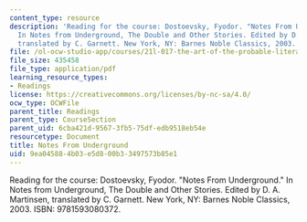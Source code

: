 ```yaml
---
content_type: resource
description: 'Reading for the course: Dostoevsky, Fyodor. "Notes From Underground."
  In Notes from Underground, The Double and Other Stories. Edited by D. A. Martinsen,
  translated by C. Garnett. New York, NY: Barnes Noble Classics, 2003. ISBN: 9781593080372.'
file: /ol-ocw-studio-app/courses/21l-017-the-art-of-the-probable-literature-and-probability-spring-2008/9ea045884b03e5d800b33497573b85e1_notes_under.pdf
file_size: 435458
file_type: application/pdf
learning_resource_types:
- Readings
license: https://creativecommons.org/licenses/by-nc-sa/4.0/
ocw_type: OCWFile
parent_title: Readings
parent_type: CourseSection
parent_uid: 6cba421d-9567-3fb5-75df-edb9518eb54e
resourcetype: Document
title: Notes From Underground
uid: 9ea04588-4b03-e5d8-00b3-3497573b85e1
---
```

Reading for the course: Dostoevsky, Fyodor. "Notes From Underground." In Notes from Underground, The Double and Other Stories. Edited by D. A. Martinsen, translated by C. Garnett. New York, NY: Barnes Noble Classics, 2003. ISBN: 9781593080372.